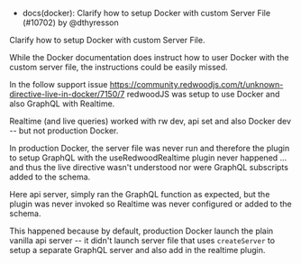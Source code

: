 - docs(docker): Clarify how to setup Docker with custom Server File (#10702) by @dthyresson

Clarify how to setup Docker with custom Server File.

While the Docker documentation does instruct how to user Docker with the custom server file, the instructions could be easily missed.

In the follow support issue https://community.redwoodjs.com/t/unknown-directive-live-in-docker/7150/7 redwoodJS was setup to use Docker and also GraphQL with Realtime.

Realtime (and live queries) worked with rw dev, api set and also Docker dev -- but not production Docker.

In production Docker, the server file was never run and therefore the plugin to setup GraphQL with the useRedwoodRealtime plugin never happened ... and thus the live directive wasn't understood nor were GraphQL subscripts added to the schema.

Here api server, simply ran the GraphQL function as expected, but the plugin was never invoked so Realtime was never configured or added to the schema.

This happened because by default, production Docker launch the plain vanilla api server -- it didn't launch server file that uses `createServer` to setup a separate GraphQL server and also add in the realtime plugin.
